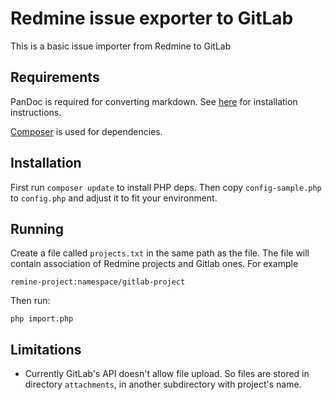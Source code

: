Redmine issue exporter to GitLab
================================

This is a basic issue importer from Redmine to GitLab


Requirements
------------

PanDoc is required for converting markdown. See [here](https://github.com/ryakad/pandoc-php#installation) for installation instructions.

[Composer](http://getcomposer.org) is used for dependencies.


Installation
------------

First run `composer update` to install PHP deps. Then copy `config-sample.php` to `config.php` and adjust it
to fit your environment.

Running
-------

Create a file called `projects.txt` in the same path as the file. The file will contain association of Redmine projects and Gitlab ones.
For example

    remine-project:namespace/gitlab-project

Then run:

`php import.php`


Limitations
-----------

* Currently GitLab's API doesn't allow file upload. So files are stored in directory `attachments`, in another
subdirectory with project's name.

